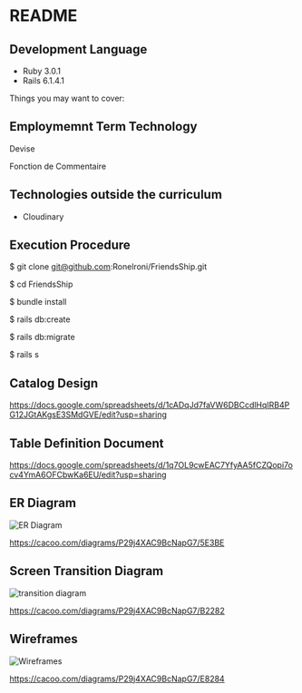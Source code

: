 # README

## Development Language

- Ruby 3.0.1
- Rails 6.1.4.1

Things you may want to cover:

## Employmemnt Term Technology

Devise

Fonction de Commentaire

## Technologies outside the curriculum

- Cloudinary

## Execution Procedure


$ git clone git@github.com:Ronelroni/FriendsShip.git   

$ cd FriendsShip  

$ bundle install  

$ rails db:create 

$ rails db:migrate  

$ rails s  


## Catalog Design

https://docs.google.com/spreadsheets/d/1cADqJd7faVW6DBCcdlHqIRB4PG12JGtAKgsE3SMdGVE/edit?usp=sharing

## Table Definition Document

https://docs.google.com/spreadsheets/d/1q7OL9cwEAC7YfyAA5fCZQopi7ocv4YmA6OFCbwKa6EU/edit?usp=sharing

## ER Diagram

![ER Diagram](https://cacoo.com/diagrams/P29j4XAC9BcNapG7-5E3BE.png)

https://cacoo.com/diagrams/P29j4XAC9BcNapG7/5E3BE

## Screen Transition Diagram

![transition  diagram](https://cacoo.com/diagrams/P29j4XAC9BcNapG7-B2282.png)

https://cacoo.com/diagrams/P29j4XAC9BcNapG7/B2282

## Wireframes

![Wireframes](https://cacoo.com/diagrams/P29j4XAC9BcNapG7-E8284.png)

https://cacoo.com/diagrams/P29j4XAC9BcNapG7/E8284
